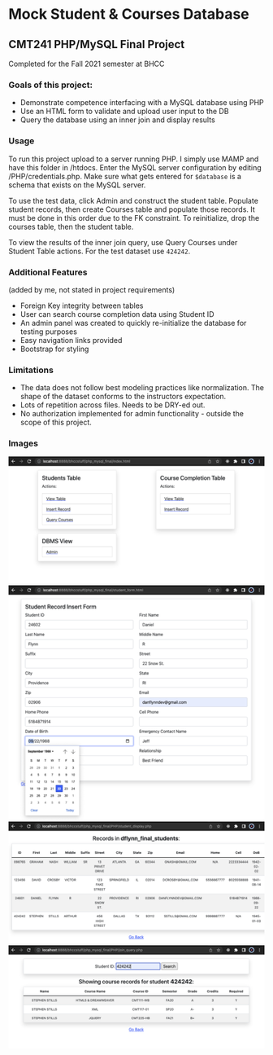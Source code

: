 # Mock Student & Courses Database
## CMT241 PHP/MySQL Final Project

Completed for the Fall 2021 semester at BHCC

### Goals of this project:

- Demonstrate competence interfacing with a MySQL database using PHP
- Use an HTML form to validate and upload user input to the DB
- Query the database using an inner join and display results

### Usage

To run this project upload to a server running PHP. I simply use MAMP and have this folder in /htdocs. Enter the MySQL server configuration by editing /PHP/credentials.php. Make sure what gets entered for `$database` is a schema that exists on the MySQL server.

To use the test data, click Admin and construct the student table. Populate student records, then create Courses table and populate those records. It must be done in this order due to the FK constraint. To reinitialize, drop the courses table, then the student table.

To view the results of the inner join query, use Query Courses under Student Table actions. For the test dataset use `424242`.

### Additional Features 

(added by me, not stated in project requirements)

- Foreign Key integrity between tables
- User can search course completion data using Student ID
- An admin panel was created to quickly re-initialize the database for testing purposes
- Easy navigation links provided
- Bootstrap for styling

### Limitations

- The data does not follow best modeling practices like normalization. The shape of the dataset conforms to the instructors expectation.
- Lots of repetition across files. Needs to be DRY-ed out.
- No authorization implemented for admin functionality - outside the scope of this project.

### Images

![index page view](./images/index_view.png)
![insert records form](./images/insert_record_form.png)
![full table results](./images/select_all_view.png)
![join query results](./images/sid_query.png)
